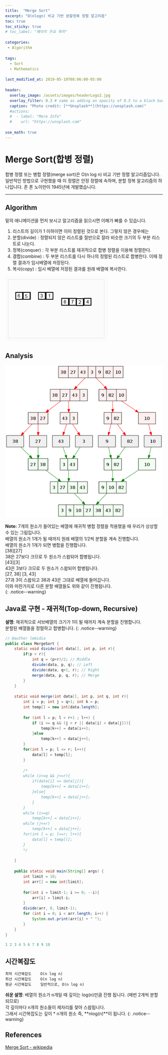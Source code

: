 ```yaml
---
title:  "Merge Sort"
excerpt: "O(nlogn) 비교 기반 분할정복 정렬 알고리즘"
toc: true
toc_sticky: true
# toc_label: "페이지 주요 목차"

categories:
 - Algorithm

tags:
  - Sort
  - Mathematics
  
last_modified_at: 2019-05-10T08:06:00-05:00

header:
  overlay_image: /assets/images/headerLogo2.jpg
  overlay_filter: 0.3 # same as adding an opacity of 0.5 to a black background
  caption: "Photo credit: [**Unsplash**](https://unsplash.com)"
  #actions:
  #  - label: "More Info"
  #    url: "https://unsplash.com"

use_math: true
---
```


# Merge Sort(합병 정렬)

합병 정렬 또는 병합 정렬(merge sort)은 O(n log n) 비교 기반 정렬 알고리즘입니다.  
일반적인 방법으로 구현했을 때 이 정렬은 안정 정렬에 속하며, 분할 정복 알고리즘의 하나입니다.
존 폰 노이만이 1945년에 개발했습니다.

***

## Algorithm

밑의 애니메이션을 먼저 보시고 알고리즘을 읽으시면 이해가 빠를 수 있습니다.

1. 리스트의 길이가 1 이하이면 이미 정렬된 것으로 본다. 그렇지 않은 경우에는
2. 분할(divide) : 정렬되지 않은 리스트를 절반으로 잘라 비슷한 크기의 두 부분 리스트로 나눈다.
3. 정복(conquer) : 각 부분 리스트를 재귀적으로 합병 정렬을 이용해 정렬한다.
4. 결합(combine) : 두 부분 리스트를 다시 하나의 정렬된 리스트로 합병한다. 이때 정렬 결과가 임시배열에 저장된다.
5. 복사(copy) : 임시 배열에 저장된 결과를 원래 배열에 복사한다.

![Alt text](/assets/images/merge.gif)

## Analysis

![Alt text](/assets/images/merge-sort-rec.png)

**Note:** 7개의 원소가 들어있는 배열에 재귀적 병합 정렬을 적용했을 때 우리가 상상할 수 있는 그림입니다.  
배열의 원소가 1개가 될 때까지 원래 배열의 1/2씩 분할을 계속 진행합니다.  
배열의 원소가 1개가 되면 병합을 진행합니다.  
[38][27]  
38은 27보다 크므로 두 원소가 스왑되어 합병됩니다.  
[43][3]  
43은 3보다 크므로 두 원소가 스왑되어 합병됩니다.  
[27, 38] [3, 43]  
27과 3이 스왑되고 38과 43은 그대로 배열에 들어갑니다.  
이와 마찬가지로 다른 분할 배열들도 위와 같이 진행됩니다.  
{: .notice--warning}

## Java로 구현 - 재귀적(Top-down, Recursive)
**설명**: 재귀적으로 서브배열의 크기가 1이 될 때까지 계속 분할을 진행합니다.  
분할된 배열들을 정렬하고 합병합니다.
{: .notice--warning}
```java
// @author lemidia
public class MergeSort {
    static void divide(int data[], int p, int r){
        if(p < r){
            int q = (p+r)/2; // Middle
            divide(data, p, q); // Left
            divide(data, q+1, r); // Right
            merge(data, p, q, r); // Merge
        }
    }

    static void merge(int data[], int p, int q, int r){
        int i = p; int j = q+1; int k = p;
        int temp[] = new int[data.length];

        for (int l = p; l < r+1 ; l++) {
            if (i <= q && (j > r || data[i] < data[j])){
                temp[k++] = data[i++];
            }else
                temp[k++] = data[j++];
        }
        for(int l = p; l <= r; l++){
            data[l] = temp[l];
        }

        /*
        while (i<=q && j<=r){
            if(data[i] <= data[j]){
                temp[k++] = data[i++];
            }else{
                temp[k++] = data[j++];
            }
        }
        while (i<=q)
            temp[k++] = data[i++];
        while (j<=r)
            temp[k++] = data[j++];
        for(int l = p; l<=r; l++){
            data[l] = temp[l];
        }
        */

    }

    public static void main(String[] args) {
        int limit = 10;
        int arr[] = new int[limit];

        for(int i = limit-1; i >= 0; --i){
            arr[i] = limit-i;
        }
        divide(arr, 0, limit-1);
        for (int i = 0; i < arr.length; i++) {
            System.out.print(arr[i] + " ");
        }
    }
}
```

```java
1 2 3 4 5 6 7 8 9 10 
```

## 시간복잡도
```markdown 
최악 시간복잡도	O(n log n)
최선 시간복잡도	O(n log n)
평균 시간복잡도	일반적으로, O(n log n)
```
**쉬운 설명**: 배열의 원소가 n개일 때 깊이는 log(n)만큼 진행 됩니다. (매번 2개씩 분할 되므로)  
각 깊이마다 n개의 원소들이 제자리를 찾아 스왑됩니다.  
그래서 시간복잡도는 깊이 * n개의 원소 즉, **nlog(n)**이 됩니다.
{: .notice--warning}

## References

[Merge Sort - wikipedia](https://en.wikipedia.org/wiki/Merge_sort)
